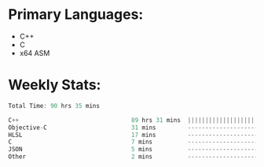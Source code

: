 # Primary Languages:
- C++
- C
- x64 ASM

# Weekly Stats:
<!--START_SECTION:waka-->

```C++
Total Time: 90 hrs 35 mins

C++                                89 hrs 31 mins  |||||||||||||||||||||||||   98.78 %
Objective-C                        31 mins         -------------------------   00.59 %
HLSL                               17 mins         -------------------------   00.32 %
C                                  7 mins          -------------------------   00.13 %
JSON                               5 mins          -------------------------   00.11 %
Other                              2 mins          -------------------------   00.04 %
```

<!--END_SECTION:waka-->


